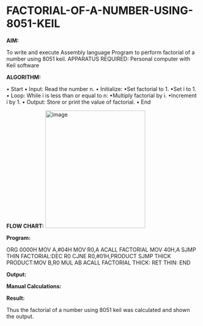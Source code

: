# FACTORIAL-OF-A-NUMBER-USING-8051-KEIL

**AIM:**

To write and execute Assembly language Program to perform factorial of a number using 8051 keil.
APPARATUS REQUIRED: Personal computer with Keil software

**ALGORITHM:**

• Start
• Input: Read the number n.
• Initialize:
•Set factorial to 1.
•Set i to 1.
• Loop: While i is less than or equal to n:
•Multiply factorial by i.
•Increment i by 1.
• Output: Store or print the value of factorial.
• End

**FLOW CHART:**
<img width="261" height="308" alt="image" src="https://github.com/user-attachments/assets/bffe89f6-3ba9-4294-b817-8b545f680e66" />

**Program:**

ORG 0000H 
MOV A,#04H
MOV R0,A
ACALL FACTORIAL 
MOV 40H,A
SJMP THIN 
FACTORIAL:DEC R0 
CJNE R0,#01H,PRODUCT 
SJMP THICK 
PRODUCT:MOV B,R0 
MUL AB
ACALL FACTORIAL 
THICK: RET
THIN:
END

**Output:**



**Manual Calculations:**



**Result:**

Thus the factorial of a number using 8051 keil was calculated and shown the output.
